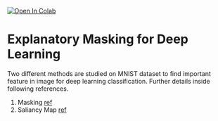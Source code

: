 [![Open In Colab](https://colab.research.google.com/assets/colab-badge.svg)](https://colab.research.google.com/github/moradza/2020-ComputeFest/blob/master/ExplanatoryMasksforNeuralNetworkInterpretability.ipynb)

# Explanatory Masking for Deep Learning
 Two different methods are studied on MNIST dataset to find important feature in image for deep learning classification. Further details inside following references. 
 1. Masking [ref](https://arxiv.org/pdf/1911.06876.pdf)  
 2. Saliancy Map [ref](https://arxiv.org/abs/1610.02391)  
